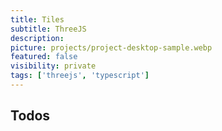 ```yaml
---
title: Tiles
subtitle: ThreeJS
description:
picture: projects/project-desktop-sample.webp
featured: false
visibility: private
tags: ['threejs', 'typescript']
---
```


## Todos
